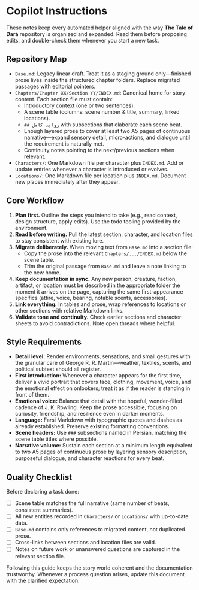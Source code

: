 # Copilot Instructions

These notes keep every automated helper aligned with the way **The Tale of Darā** repository is organized and expanded. Read them before proposing edits, and double-check them whenever you start a new task.

## Repository Map

- `Base.md`: Legacy linear draft. Treat it as a staging ground only—finished prose lives inside the structured chapter folders. Replace migrated passages with editorial pointers.
- `Chapters/Chapter XX/Section YY/INDEX.md`: Canonical home for story content. Each section file must contain:
  - Introductory context (one or two sentences).
  - A scene table (columns: scene number & title, summary, linked locations).
  - `## روایت کامل` with subsections that elaborate each scene beat.
  - Enough layered prose to cover at least two A5 pages of continuous narrative—expand sensory detail, micro-actions, and dialogue until the requirement is naturally met.
  - Continuity notes pointing to the next/previous sections when relevant.
- `Characters/`: One Markdown file per character plus `INDEX.md`. Add or update entries whenever a character is introduced or evolves.
- `Locations/`: One Markdown file per location plus `INDEX.md`. Document new places immediately after they appear.

## Core Workflow

1. **Plan first.** Outline the steps you intend to take (e.g., read context, design structure, apply edits). Use the todo tooling provided by the environment.
2. **Read before writing.** Pull the latest section, character, and location files to stay consistent with existing lore.
3. **Migrate deliberately.** When moving text from `Base.md` into a section file:
   - Copy the prose into the relevant `Chapters/.../INDEX.md` below the scene table.
   - Trim the original passage from `Base.md` and leave a note linking to the new home.
4. **Keep documentation in sync.** Any new person, creature, faction, artifact, or location must be described in the appropriate folder the moment it arrives on the page, capturing the same first-appearance specifics (attire, voice, bearing, notable scents, accessories).
5. **Link everything.** In tables and prose, wrap references to locations or other sections with relative Markdown links.
6. **Validate tone and continuity.** Check earlier sections and character sheets to avoid contradictions. Note open threads where helpful.

## Style Requirements

- **Detail level:** Render environments, sensations, and small gestures with the granular care of George R. R. Martin—weather, textiles, scents, and political subtext should all register.
- **First introduction:** Whenever a character appears for the first time, deliver a vivid portrait that covers face, clothing, movement, voice, and the emotional effect on onlookers; treat it as if the reader is standing in front of them.
- **Emotional voice:** Balance that detail with the hopeful, wonder-filled cadence of J. K. Rowling. Keep the prose accessible, focusing on curiosity, friendship, and resilience even in darker moments.
- **Language:** Farsi Markdown with typographic quotes and dashes as already established. Preserve existing formatting conventions.
- **Scene headers:** Use `###` subsections named in Persian, matching the scene table titles where possible.
- **Narrative volume:** Sustain each section at a minimum length equivalent to two A5 pages of continuous prose by layering sensory description, purposeful dialogue, and character reactions for every beat.

## Quality Checklist

Before declaring a task done:

- [ ] Scene table matches the full narrative (same number of beats, consistent summaries).
- [ ] All new entities recorded in `Characters/` or `Locations/` with up-to-date data.
- [ ] `Base.md` contains only references to migrated content, not duplicated prose.
- [ ] Cross-links between sections and location files are valid.
- [ ] Notes on future work or unanswered questions are captured in the relevant section file.

Following this guide keeps the story world coherent and the documentation trustworthy. Whenever a process question arises, update this document with the clarified expectation.